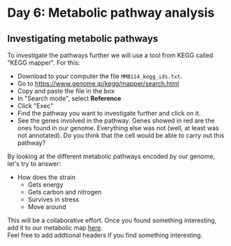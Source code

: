 # Day 6: Metabolic pathway analysis

## Investigating metabolic pathways

To investigate the pathways further we will use a tool from KEGG called "KEGG mapper". For this:

* Download to your computer the file `MMB114_kegg_ids.txt`.
* Go to https://www.genome.jp/kegg/mapper/search.html
* Copy and paste the file in the box
* In "Search mode", select **Reference**
* Click "Exec"
* Find the pathway you want to investigate further and click on it.
* See the genes involved in the pathway. Genes showed in red are the ones found in our genome. Everything else was not (well, at least was not annotated). Do you think that the cell would be able to carry out this pathway?

By looking at the different metabolic pathways encoded by our genome, let's try to answer:

* How does the strain
  * Gets energy
  * Gets carbon and nitrogen
  * Survives in stress
  * Move around

This will be a collaborative effort. Once you found something interesting, add it to our metabolic map [here](https://docs.google.com/presentation/d/1YgfunCfAhrPy1pcNvLfgUGHzgj_fYwcIyQ88bVbcv8I/edit?usp=sharing).  
Feel free to add addtional headers if you find something interesting.
